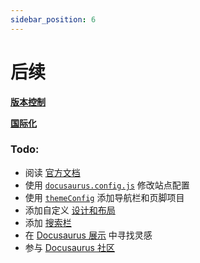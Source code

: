```yaml
---
sidebar_position: 6
---
```


# 后续

 **[版本控制](../tutorial-extras/manage-docs-versions.md)** 

 **[国际化](../tutorial-extras/translate-your-site.md)**

### Todo:

- 阅读 [官方文档](https://docusaurus.io/)
- 使用 [`docusaurus.config.js`](https://docusaurus.io/docs/api/docusaurus-config) 修改站点配置
- 使用 [`themeConfig`](https://docusaurus.io/docs/api/themes/configuration) 添加导航栏和页脚项目
- 添加自定义 [设计和布局](https://docusaurus.io/docs/styling-layout)
- 添加 [搜索栏](https://docusaurus.io/docs/search)
- 在 [Docusaurus 展示](https://docusaurus.io/showcase) 中寻找灵感
- 参与 [Docusaurus 社区](https://docusaurus.io/community/support)
